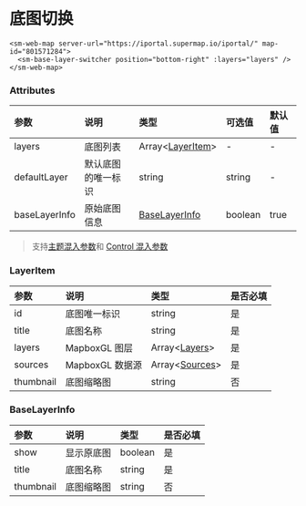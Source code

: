 # 底图切换

```vue
<sm-web-map server-url="https://iportal.supermap.io/iportal/" map-id="801571284">
  <sm-base-layer-switcher position="bottom-right" :layers="layers" />
</sm-web-map>
```

### Attributes

| 参数          | 说明               | 类型                            | 可选值  | 默认值 |
|:--------------|:-----------------|:--------------------------------|:--------|:-------|
| layers        | 底图列表           | Array<[LayerItem](#layeritem)>  | -       | -      |
| defaultLayer  | 默认底图的唯一标识 | string                          | string  | -      |
| baseLayerInfo | 原始底图信息       | [BaseLayerInfo](#baselayerinfo) | boolean | true   |

> 支持[主题混入参数](/zh/api/mixin/mixin.md#theme)和 [Control 混入参数](/zh/api/mixin/mixin.md#control)

### LayerItem

| 参数      | 说明            | 类型                                                                    | 是否必填 |
|:----------|:--------------|:------------------------------------------------------------------------|:--------|
| id        | 底图唯一标识    | string                                                                  | 是       |
| title     | 底图名称        | string                                                                  | 是       |
| layers    | MapboxGL 图层   | Array<[Layers](https://docs.mapbox.com/style-spec/reference/layers/)>   | 是       |
| sources   | MapboxGL 数据源 | Array<[Sources](https://docs.mapbox.com/style-spec/reference/sources/)> | 是       |
| thumbnail | 底图缩略图      | string                                                                  | 否       |

### BaseLayerInfo

| 参数      | 说明       | 类型    | 是否必填 |
|:----------|:---------|:--------|:--------|
| show      | 显示原底图 | boolean | 是       |
| title     | 底图名称   | string  | 是       |
| thumbnail | 底图缩略图 | string  | 否       |
